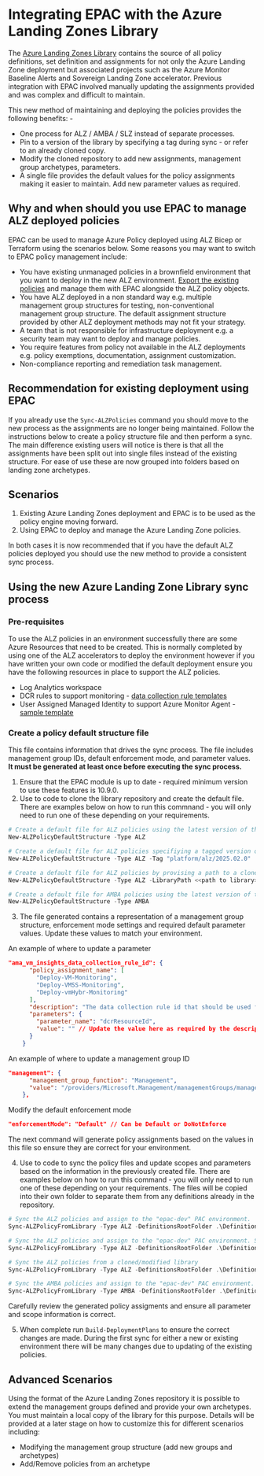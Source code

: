 # Integrating EPAC with the Azure Landing Zones Library

The [Azure Landing Zones Library](https://azure.github.io/Azure-Landing-Zones-Library/) contains the source of all policy definitions, set definition and assignments for not only the Azure Landing Zone deployment but associated projects such as the Azure Monitor Baseline Alerts and Sovereign Landing Zone accelerator. Previous integration with EPAC involved manually updating the assignments provided and was complex and difficult to maintain.

This new method of maintaining and deploying the policies provides the following benefits: -

- One process for ALZ / AMBA / SLZ instead of separate processes.
- Pin to a version of the library by specifying a tag during sync - or refer to an already cloned copy.
- Modify the cloned repository to add new assignments, management group archetypes, parameters.
- A single file provides the default values for the policy assignments making it easier to maintain. Add new parameter values as required.

## Why and when should you use EPAC to manage ALZ deployed policies

EPAC can be used to manage Azure Policy deployed using ALZ Bicep or Terraform using the scenarios below. Some reasons you may want to switch to EPAC policy management include:

- You have existing unmanaged policies in a brownfield environment that you want to deploy in the new ALZ environment. [Export the existing policies](start-extracting-policy-resources.md) and manage them with EPAC alongside the ALZ policy objects.
- You have ALZ deployed in a non standard way e.g. multiple management group structures for testing, non-conventional management group structure. The default assignment structure provided by other ALZ deployment methods may not fit your strategy.
- A team that is not responsible for infrastructure deployment e.g. a security team may want to deploy and manage policies.
- You require features from policy not available in the ALZ deployments e.g. policy exemptions, documentation, assignment customization.
- Non-compliance reporting and remediation task management.

## Recommendation for existing deployment using EPAC

If you already use the `Sync-ALZPolicies` command you should move to the new process as the assignments are no longer being maintained. Follow the instructions below to create a policy structure file and then perform a sync. The main difference existing users will notice is there is that all the assignments have been split out into single files instead of the existing structure. For ease of use these are now grouped into folders based on landing zone archetypes.

## Scenarios

1. Existing Azure Landing Zones deployment and EPAC is to be used as the policy engine moving forward.
2. Using EPAC to deploy and manage the Azure Landing Zone policies.

In both cases it is now recommended that if you have the default ALZ policies deployed you should use the new method to provide a consistent sync process.

## Using the new Azure Landing Zone Library sync process

### Pre-requisites

To use the ALZ policies in an environment successfully there are some Azure Resources that need to be created. This is normally completed by using one of the ALZ accelerators to deploy the environment however if you have written your own code or modified the default deployment ensure you have the following resources in place to support the ALZ policies.

- Log Analytics workspace
- DCR rules to support monitoring - [data collection rule templates](https://github.com/Azure/Enterprise-Scale/tree/main/eslzArm/resourceGroupTemplates)
- User Assigned Managed Identity to support Azure Monitor Agent - [sample template](https://github.com/Azure/Enterprise-Scale/blob/main/eslzArm/resourceGroupTemplates/userAssignedIdentity.json)

### Create a policy default structure file

This file contains information that drives the sync process. The file includes management group IDs, default enforcement mode, and parameter values. **It must be generated at least once before executing the sync process.**

1. Ensure that the EPAC module is up to date - required minimum version to use these features is 10.9.0.
2. Use to code to clone the library repository and create the default file. There are examples below on how to run this commnand - you will only need to run one of these depending on your requirements.

```ps1
# Create a default file for ALZ policies using the latest version of the ALZ Library 
New-ALZPolicyDefaultStructure -Type ALZ

# Create a default file for ALZ policies specifiying a tagged version of the ALZ Library 
New-ALZPolicyDefaultStructure -Type ALZ -Tag "platform/alz/2025.02.0"

# Create a default file for ALZ policies by provising a path to a cloned/modified library 
New-ALZPolicyDefaultStructure -Type ALZ -LibraryPath <<path to library>>

# Create a default file for AMBA policies using the latest version of the ALZ Library 
New-ALZPolicyDefaultStructure -Type AMBA
```

3. The file generated contains a representation of a management group structure, enforcement mode settings and required default parameter values. Update these values to match your environment.

An example of where to update a parameter

```json
"ama_vm_insights_data_collection_rule_id": {
      "policy_assignment_name": [
        "Deploy-VM-Monitoring",
        "Deploy-VMSS-Monitoring",
        "Deploy-vmHybr-Monitoring"
      ],
      "description": "The data collection rule id that should be used for the VM Insights deployment.",
      "parameters": {
        "parameter_name": "dcrResourceId",
        "value": "" // Update the value here as required by the description
      }
    }
```

An example of where to update a management group ID

```json
"management": {
      "management_group_function": "Management",
      "value": "/providers/Microsoft.Management/managementGroups/management" //replace with your management group ID
    },
```

Modify the default enforcement mode

```json
"enforcementMode": "Default" // Can be Default or DoNotEnforce
```

The next command will generate policy assignments based on the values in this file so ensure they are correct for your environment.

4. Use to code to sync the policy files and update scopes and parameters based on the information in the previously created file. There are examples below on how to run this command - you will only need to run one of these depending on your requirements. The files will be copied into their own folder to separate them from any definitions already in the repository.

```ps1
# Sync the ALZ policies and assign to the "epac-dev" PAC environment.
Sync-ALZPolicyFromLibrary -Type ALZ -DefinitionsRootFolder .\Definitions -PacEnvironmentSelector "epac-dev"

# Sync the ALZ policies and assign to the "epac-dev" PAC environment. Specify a tagged version of the ALZ library
Sync-ALZPolicyFromLibrary -Type ALZ -DefinitionsRootFolder .\Definitions -PacEnvironmentSelector "epac-dev" -Tag "platform/alz/2025.02.0"

# Sync the ALZ policies from a cloned/modified library
Sync-ALZPolicyFromLibrary -Type ALZ -DefinitionsRootFolder .\Definitions -PacEnvironmentSelector "epac-dev" -LibraryPath <<path to library>>

# Sync the AMBA policies and assign to the "epac-dev" PAC environment.
Sync-ALZPolicyFromLibrary -Type AMBA -DefinitionsRootFolder .\Definitions -PacEnvironmentSelector "epac-dev"
```

Carefully review the generated policy assigments and ensure all parameter and scope information is correct.

5. When complete run `Build-DeploymentPlans` to ensure the correct changes are made. During the first sync for either a new or existing environment there will be many changes due to updating of the existing policies.

## Advanced Scenarios

Using the format of the Azure Landing Zones repository it is possible to extend the management groups defined and provide your own archetypes. You must maintain a local copy of the library for this purpose. Details will be provided at a later stage on how to customize this for different scenarios including:

- Modifying the management group structure (add new groups and archetypes)
- Add/Remove policies from an archetype
